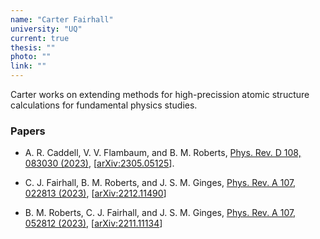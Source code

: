 ```yaml
---
name: "Carter Fairhall"
university: "UQ"
current: true
thesis: ""
photo: ""
link: ""
---
```


Carter works on extending methods for high-precission atomic structure calculations for fundamental physics studies.

### Papers

* A. R. Caddell, V. V. Flambaum, and B. M. Roberts, [Phys. Rev. D 108, 083030 (2023)](https://link.aps.org/doi/10.1103/PhysRevD.108.083030), [[arXiv:2305.05125](http://arxiv.org/abs/2305.05125)].

* C. J. Fairhall, B. M. Roberts, and J. S. M. Ginges, [Phys. Rev. A 107, 022813 (2023)](https://link.aps.org/doi/10.1103/PhysRevA.107.022813), [[arXiv:2212.11490](http://arxiv.org/abs/2212.11490)]
* B. M. Roberts, C. J. Fairhall, and J. S. M. Ginges, [Phys. Rev. A 107, 052812 (2023)](https://journals.aps.org/pra/abstract/10.1103/PhysRevA.107.052812), [[arXiv:2211.11134](https://arxiv.org/abs/2211.11134)]
